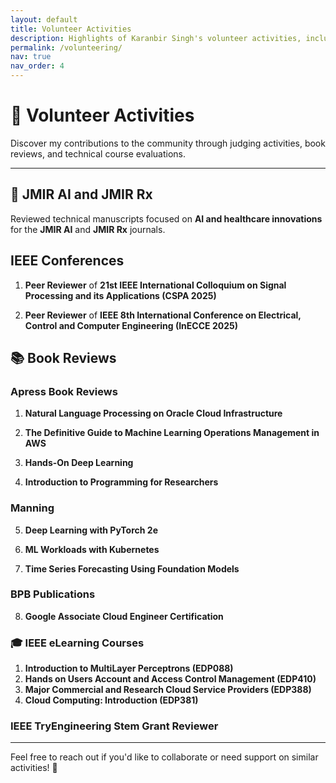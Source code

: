 ```yaml
---
layout: default
title: Volunteer Activities
description: Highlights of Karanbir Singh's volunteer activities, including judging and book review contributions.
permalink: /volunteering/
nav: true
nav_order: 4
---
```


# 🌟 Volunteer Activities

Discover my contributions to the community through judging activities, book reviews, and technical course evaluations.

---

## 🔬 JMIR AI and JMIR Rx

Reviewed technical manuscripts focused on **AI and healthcare innovations** for the **JMIR AI** and **JMIR Rx** journals.

## IEEE Conferences
1. **Peer Reviewer** of **21st IEEE International Colloquium on Signal Processing and its Applications (CSPA 2025)**

2. **Peer Reviewer** of **IEEE 8th International Conference on Electrical, Control and Computer Engineering (InECCE 2025)**

## 📚 Book Reviews

### Apress Book Reviews
1. **Natural Language Processing on Oracle Cloud Infrastructure**

2. **The Definitive Guide to Machine Learning Operations Management in AWS**

3. **Hands-On Deep Learning**

4. **Introduction to Programming for Researchers**

### Manning
5. **Deep Learning with PyTorch 2e**

6. **ML Workloads with Kubernetes**

7. **Time Series Forecasting Using Foundation Models**

### BPB Publications
8. **Google Associate Cloud Engineer Certification**

### 🎓 IEEE eLearning Courses
1. **Introduction to MultiLayer Perceptrons (EDP088)**
2. **Hands on Users Account and Access Control Management (EDP410)**
3. **Major Commercial and Research Cloud Service Providers (EDP388)**
4. **Cloud Computing: Introduction (EDP381)**

### IEEE TryEngineering Stem Grant Reviewer
---

Feel free to reach out if you'd like to collaborate or need support on similar activities! 🌟